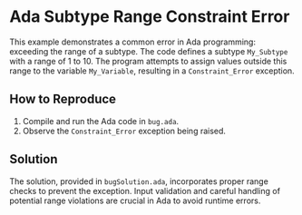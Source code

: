 # Ada Subtype Range Constraint Error

This example demonstrates a common error in Ada programming: exceeding the range of a subtype.  The code defines a subtype `My_Subtype` with a range of 1 to 10.  The program attempts to assign values outside this range to the variable `My_Variable`, resulting in a `Constraint_Error` exception.

## How to Reproduce

1. Compile and run the Ada code in `bug.ada`.
2. Observe the `Constraint_Error` exception being raised.

## Solution

The solution, provided in `bugSolution.ada`, incorporates proper range checks to prevent the exception. Input validation and careful handling of potential range violations are crucial in Ada to avoid runtime errors.